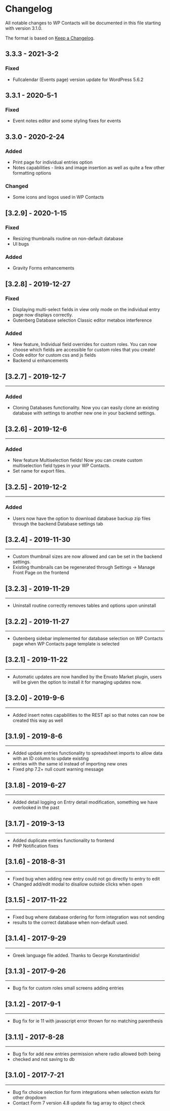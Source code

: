 # Changelog
All notable changes to WP Contacts will be documented in this file starting with version 3.1.0.

The format is based on [Keep a Changelog](https://keepachangelog.com/en/1.0.0/).

## 3.3.3 - 2021-3-2
### Fixed
- Fullcalendar (Events page) version update for WordPress 5.6.2

## 3.3.1 - 2020-5-1
### Fixed
- Event notes editor and some styling fixes for events

## 3.3.0 - 2020-2-24
### Added 
- Print page for individual entries option
- Notes capabilities - links and image insertion as well as quite a few other formatting options
### Changed 
- Some icons and logos used in WP Contacts

## [3.2.9] - 2020-1-15
### Fixed
- Resizing thumbnails routine on non-default database
- UI bugs

### Added 
- Gravity Forms enhancements

## [3.2.8] - 2019-12-27
### Fixed
- Displaying multi-select fields in view only mode on the individual entry page now displays correctly.
- Gutenberg Database selection Classic editor metabox interference

### Added
- New feature, Individual field overrides for custom roles. You can now choose which fields are accessible for custom roles that you create!
- Code editor for custom css and js fields
- Backend ui enhancements

## [3.2.7] - 2019-12-7
_____
### Added
- Cloning Databases functionality.  Now you can easily clone an existing database with settings to another new one in your backend settings.

## [3.2.6] - 2019-12-6
_____
### Added
- New feature Multiselection fields!  Now you can create custom multiselection field types in your WP Contacts.
- Set name for export files.

## [3.2.5] - 2019-12-2 
_____
### Added
- Users now have the option to download database backup zip files through the backend Database settings tab

## [3.2.4] - 2019-11-30 
_____
- Custom thumbnail sizes are now allowed and can be set in the backend settings.  
- Existing thumbnails can be regenerated through Settings -> Manage Front Page on the frontend

## [3.2.3] - 2019-11-29
_____
- Uninstall routine correctly removes tables and options upon uninstall

## [3.2.2] - 2019-11-27
_____
- Gutenberg sidebar implemented for database selection on WP Contacts page when WP Contacts page template is selected

## [3.2.1] - 2019-11-22
_____
- Automatic updates are now handled by the Envato Market plugin, users will be given the option to install it for managing updates now.

## [3.2.0] - 2019-9-6
_____
- Added insert notes capabilities to the REST api so that notes can now be created this way as well

## [3.1.9] - 2019-8-6
_____
- Added update entries functionality to spreadsheet imports to allow data with an ID column to update existing
- entries with the same id instead of importing new ones
- Fixed php 7.2+ null count warning message

## [3.1.8] - 2019-6-27 
_____
- Added detail logging on Entry detail modification, something we have overlooked in the past

## [3.1.7] - 2019-3-13 
_____
- Added duplicate entries functionality to frontend
- PHP Notification fixes

## [3.1.6] - 2018-8-31 
_____
- Fixed bug when adding new entry could not go directly to entry to edit
- Changed add/edit modal to disallow outside clicks when open

## [3.1.5] - 2017-11-22
_____
- Fixed bug where database ordering for form integration was not sending
- results to the correct database when non-default used.

## [3.1.4] - 2017-9-29
_____
- Greek language file added.  Thanks to George Konstantinidis!

## [3.1.3] - 2017-9-26
_____
- Bug fix for custom roles small screens adding entries

## [3.1.2] - 2017-9-1
_____
- Bug fix for ie 11 with javascript error thrown for no matching parenthesis

## [3.1.1] - 2017-8-28
_____
- Bug fix for add new entries permission where radio allowed both being
- checked and not saving to db

## [3.1.0] - 2017-7-21
_____
- Bug fix choice selection for form integrations when selection exists for other dropdown
- Contact Form 7 version 4.8 update fix tag array to object check

